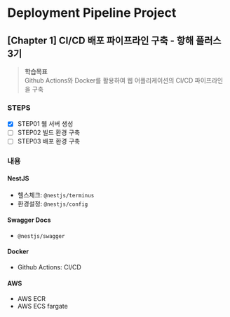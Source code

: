 # Deployment Pipeline Project

## [Chapter 1] CI/CD 배포 파이프라인 구축 - 항해 플러스 3기

> **학습목표**  
> Github Actions와 Docker를 활용하여 웹 어플리케이션의 CI/CD 파이프라인을 구축

### STEPS

- [x] STEP01 웹 서버 생성
- [ ] STEP02 빌드 환경 구축
- [ ] STEP03 배포 환경 구축

### 내용

#### NestJS

- 헬스체크: `@nestjs/terminus`
- 환경설정: `@nestjs/config`

#### Swagger Docs

- `@nestjs/swagger`

#### Docker

- Github Actions: CI/CD

#### AWS

- AWS ECR
- AWS ECS fargate
